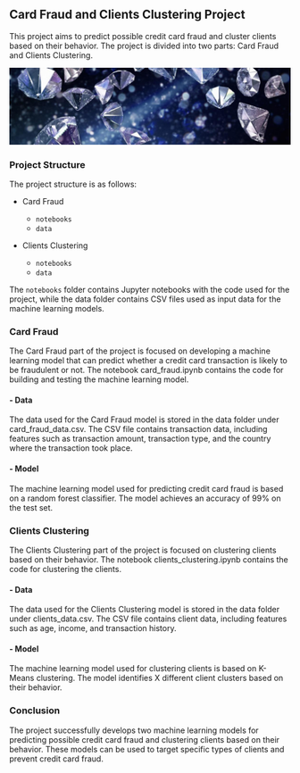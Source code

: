 ## Card Fraud and Clients Clustering Project

This project aims to predict possible credit card fraud and cluster clients based on their behavior. The project is divided into two parts: Card Fraud and Clients Clustering.

![](https://github.com/PaulaElizagarate/Proyecto-Machine-Learning/blob/main/images/Portada.png)

### Project Structure

The project structure is as follows:

- Card Fraud

  - `notebooks`
  - `data`
  
- Clients Clustering

  - `notebooks`
  - `data`

The `notebooks` folder contains Jupyter notebooks with the code used for the project, while the data folder contains CSV files used as input data for the machine learning models.

### Card Fraud

The Card Fraud part of the project is focused on developing a machine learning model that can predict whether a credit card transaction is likely to be fraudulent or not. The notebook card_fraud.ipynb contains the code for building and testing the machine learning model.

#### - Data

The data used for the Card Fraud model is stored in the data folder under card_fraud_data.csv. The CSV file contains transaction data, including features such as transaction amount, transaction type, and the country where the transaction took place.

#### - Model

The machine learning model used for predicting credit card fraud is based on a random forest classifier. The model achieves an accuracy of 99% on the test set.

### Clients Clustering

The Clients Clustering part of the project is focused on clustering clients based on their behavior. The notebook clients_clustering.ipynb contains the code for clustering the clients.

#### - Data

The data used for the Clients Clustering model is stored in the data folder under clients_data.csv. The CSV file contains client data, including features such as age, income, and transaction history.

#### - Model

The machine learning model used for clustering clients is based on K-Means clustering. The model identifies X different client clusters based on their behavior.

### Conclusion

The project successfully develops two machine learning models for predicting possible credit card fraud and clustering clients based on their behavior. These models can be used to target specific types of clients and prevent credit card fraud.
